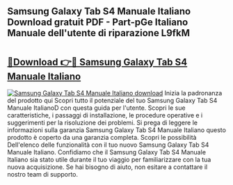## Samsung Galaxy Tab S4 Manuale Italiano Download gratuit PDF - Part-pGe Italiano Manuale dell'utente di riparazione L9fkM

# <h2><a href="http://dfdacq.blite.top/?on=Samsung+Galaxy+Tab+S4+Manuale+Italiano">🔗Download 👉🔴 Samsung Galaxy Tab S4 Manuale Italiano</a></h2>

[![Samsung Galaxy Tab S4 Manuale Italiano download](https://i.imgur.com/lujVjoI.png)](http://dfdacq.blite.top/?on=Samsung+Galaxy+Tab+S4+Manuale+Italiano)
Inizia la padronanza del prodotto qui Scopri tutto il potenziale del tuo Samsung Galaxy Tab S4 Manuale ItalianoD con questa guida per l'utente. Scopri le sue caratteristiche, i passaggi di installazione, le procedure operative e i suggerimenti per la risoluzione dei problemi. Si prega di leggere le informazioni sulla garanzia Samsung Galaxy Tab S4 Manuale Italiano questo prodotto è coperto da una garanzia completa. Scopri le possibilità Dell'elenco delle funzionalità con il tuo nuovo Samsung Galaxy Tab S4 Manuale Italiano. Confidiamo che il Samsung Galaxy Tab S4 Manuale Italiano sia stato utile durante il tuo viaggio per familiarizzare con la tua nuova acquisizione. Se hai bisogno di aiuto, non esitare a contattare il nostro team di supporto.
